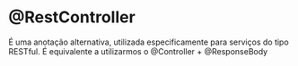 # @RestController

É uma anotação alternativa, utilizada especificamente para serviços do tipo RESTful. É equivalente a utilizarmos o @Controller + @ResponseBody